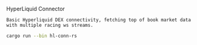 HyperLiquid Connector

```text
Basic Hyperliquid DEX connectivity, fetching top of book market data with multiple racing ws streams.
```

```bash
cargo run --bin hl-conn-rs
```
